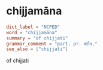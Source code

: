 # chijjamāna

``` toml
dict_label = "NCPED"
word = "chijjamāna"
summary = "of chijjati"
grammar_comment = "part. pr. mfn."
see_also = ["chijjati"]
```

of chijjati

